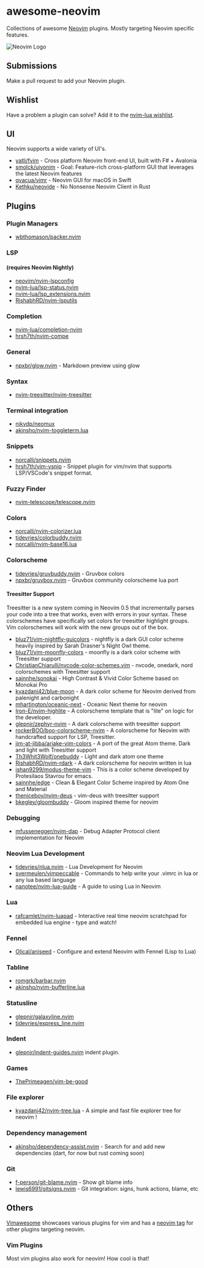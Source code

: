 # awesome-neovim
Collections of awesome [Neovim](https://neovim.io/) plugins. Mostly targeting Neovim specific features.

![Neovim Logo](https://neovim.io/images/logo@2x.png)

## Submissions

Make a pull request to add your Neovim plugin.

## Wishlist

Have a problem a plugin can solve? Add it to the [nvim-lua wishlist](https://github.com/nvim-lua/wishlist).

## UI

Neovim supports a wide variety of UI's.

- [yatli/fvim](https://github.com/yatli/fvim) - Cross platform Neovim front-end UI, built with F# + Avalonia 
- [smolck/uivonim](https://github.com/smolck/uivonim) - Goal: Feature-rich cross-platform GUI that leverages the latest Neovim features 
- [qvacua/vimr](https://github.com/qvacua/vimr) - Neovim GUI for macOS in Swift 
- [Kethku/neovide](https://github.com/Kethku/neovide) - No Nonsense Neovim Client in Rust

## Plugins

### Plugin Managers
- [wbthomason/packer.nvim](https://github.com/wbthomason/packer.nvim)

### LSP

#### (requires Neovim Nightly)

- [neovim/nvim-lspconfig](https://github.com/neovim/nvim-lspconfig)
- [nvim-lua/lsp-status.nvim](https://github.com/nvim-lua/lsp-status.nvim)
- [nvim-lua/lsp_extensions.nvim](https://github.com/nvim-lua/lsp_extensions.nvim)
- [RishabhRD/nvim-lsputils](https://github.com/RishabhRD/nvim-lsputils)

### Completion

- [nvim-lua/completion-nvim](https://github.com/nvim-lua/completion-nvim)
- [hrsh7th/nvim-compe](https://github.com/hrsh7th/nvim-compe)

### General

- [npxbr/glow.nvim](https://github.com/npxbr/glow.nvim) - Markdown preview using glow

### Syntax

- [nvim-treesitter/nvim-treesitter](https://github.com/nvim-treesitter/nvim-treesitter)

### Terminal integration

- [nikvdp/neomux](https://github.com/nikvdp/neomux)
- [akinsho/nvim-toggleterm.lua](https://github.com/akinsho/nvim-toggleterm.lua)

### Snippets

- [norcalli/snippets.nvim](https://github.com/norcalli/snippets.nvim)
- [hrsh7th/vim-vsnip](https://github.com/hrsh7th/vim-vsnip) - Snippet plugin for vim/nvim that supports LSP/VSCode's snippet format.

### Fuzzy Finder

- [nvim-telescope/telescope.nvim](https://github.com/nvim-telescope/telescope.nvim)

### Colors

- [norcalli/nvim-colorizer.lua](https://github.com/norcalli/nvim-colorizer.lua)
- [tjdevries/colorbuddy.nvim](https://github.com/tjdevries/colorbuddy.nvim)
- [norcalli/nvim-base16.lua](https://github.com/norcalli/nvim-base16.lua)

### Colorscheme

- [tjdevries/gruvbuddy.nvim](https://github.com/tjdevries/gruvbuddy.nvim) - Gruvbox colors
- [npxbr/gruvbox.nvim](https://github.com/npxbr/gruvbox.nvim) - Gruvbox community colorscheme lua port 

#### Treesitter Support

Treesitter is a new system coming in Neovim 0.5 that incrementally parses your code into a tree that works, even with errors in your syntax. These colorschemes have specifically set colors for treesitter highlight groups. Vim colorschemes will work with the new groups out of the box. 

- [bluz71/vim-nightfly-guicolors](https://github.com/bluz71/vim-nightfly-guicolors) - nightfly is a dark GUI color scheme heavily inspired by Sarah Drasner's Night Owl theme.
- [bluz71/vim-moonfly-colors](https://github.com/bluz71/vim-moonfly-colors) - moonfly is a dark color scheme with Treesitter support
- [ChristianChiarulli/nvcode-color-schemes.vim](https://github.com/ChristianChiarulli/nvcode-color-schemes.vim) - nvcode, onedark, nord colorschemes with Treesitter support
- [sainnhe/sonokai](https://github.com/sainnhe/sonokai) - High Contrast & Vivid Color Scheme based on Monokai Pro
- [kyazdani42/blue-moon](https://github.com/kyazdani42/blue-moon) - A dark color scheme for Neovim derived from palenight and carbonight
- [mhartington/oceanic-next](https://github.com/mhartington/oceanic-next) - Oceanic Next theme for neovim
- [Iron-E/nvim-highlite](https://github.com/Iron-E/nvim-highlite) - A colorscheme template that is "lite" on logic for the developer.
- [glepnir/zephyr-nvim](https://github.com/glepnir/zephyr-nvim) - A dark colorscheme with treesitter support
- [rockerBOO/boo-colorscheme-nvim](https://github.com/rockerBOO/boo-colorscheme-nvim) - A colorscheme for Neovim with handcrafted support for LSP, Treesitter.
- [jim-at-jibba/ariake-vim-colors](https://github.com/jim-at-jibba/ariake-vim-colors) - A port of the great Atom theme. Dark and light with Treesitter support
- [Th3Whit3Wolf/onebuddy](https://github.com/Th3Whit3Wolf/onebuddy) - Light and dark atom one theme
- [RishabhRD/nvim-rdark](https://github.com/RishabhRD/nvim-rdark) - A dark colorscheme for neovim written in lua
- [ishan9299/modus-theme-vim](https://github.com/ishan9299/modus-theme-vim) - This is a color scheme developed by Protesilaos Stavrou for emacs.
- [sainnhe/edge](https://github.com/sainnhe/edge) - Clean & Elegant Color Scheme inspired by Atom One and Material
- [theniceboy/nvim\-deus](https://github.com/theniceboy/nvim-deus) - vim-deus with treesitter support
- [bkegley/gloombuddy](https://github.com/bkegley/gloombuddy) - Gloom inspired theme for neovim

### Debugging
- [mfussenegger/nvim-dap](https://github.com/mfussenegger/nvim-dap) - Debug Adapter Protocol client implementation for Neovim

### Neovim Lua Development

- [tjdevries/nlua.nvim](https://github.com/tjdevries/nlua.nvim) - Lua Development for Neovim
- [svermeulen/vimpeccable](https://github.com/svermeulen/vimpeccable) - Commands to help write your .vimrc in lua or any lua based language
- [nanotee/nvim-lua-guide](https://github.com/nanotee/nvim-lua-guide) - A guide to using Lua in Neovim

### Lua
- [rafcamlet/nvim-luapad](https://github.com/rafcamlet/nvim-luapad) -  Interactive real time neovim scratchpad for embedded lua engine - type and watch!

### Fennel

- [Olical/aniseed](https://github.com/Olical/aniseed) - Configure and extend Neovim with Fennel (Lisp to Lua)

### Tabline

- [romgrk/barbar.nvim](https://github.com/romgrk/barbar.nvim)
- [akinsho/nvim-bufferline.lua](https://github.com/akinsho/nvim-bufferline.lua)

### Statusline

- [glepnir/galaxyline.nvim](https://github.com/glepnir/galaxyline.nvim)
- [tjdevries/express_line.nvim](https://github.com/tjdevries/express_line.nvim)

### Indent

- [glepnir/indent-guides.nvim](https://github.com/glepnir/indent-guides.nvim) indent plugin.
### Games

- [ThePrimeagen/vim-be-good](https://github.com/ThePrimeagen/vim-be-good)

### File explorer

- [kyazdani42/nvim-tree.lua](https://github.com/kyazdani42/nvim-tree.lua) - A simple and fast file explorer tree for neovim !

### Dependency management

- [akinsho/dependency-assist.nvim](https://github.com/akinsho/dependency-assist.nvim) - Search for and add new dependencies (dart, for now but rust coming soon)

### Git

- [f-person/git-blame.nvim](https://github.com/f-person/git-blame.nvim) - Show git blame info
- [lewis6991/gitsigns.nvim](https://github.com/lewis6991/gitsigns.nvim) - Git integration: signs, hunk actions, blame, etc

## Others

[Vimawesome](https://vimawesome.com/) showcases various plugins for vim and has a [neovim tag](https://vimawesome.com/?q=tag:neovim) for other plugins targeting neovim.

### Vim Plugins

Most vim plugins also work for neovim!  How cool is that!
